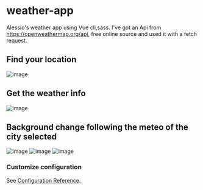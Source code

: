 # weather-app

Alessio's weather app using Vue cli,sass.
I've got an Api from https://openweathermap.org/api, free online source and used it with a fetch request.

## Find your location
![image](https://user-images.githubusercontent.com/71635987/115526303-2c783d80-a290-11eb-9b07-078c8df041e4.png)

## Get the weather info
![image](https://user-images.githubusercontent.com/71635987/115526410-49ad0c00-a290-11eb-9cb4-4ab436b6e5e9.png)

## Background change following the meteo of the city selected 
![image](https://user-images.githubusercontent.com/71635987/115526571-74976000-a290-11eb-9f05-f2a29e8d3420.png)
![image](https://user-images.githubusercontent.com/71635987/115526925-d3f57000-a290-11eb-8313-c06eb0ae90c9.png)
![image](https://user-images.githubusercontent.com/71635987/115527238-2e8ecc00-a291-11eb-9963-919c6bea924c.png)


### Customize configuration
See [Configuration Reference](https://cli.vuejs.org/config/).
